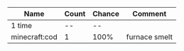 | Name          | Count | Chance | Comment       |
| ------------- | ----- | ------ | ------------- |
| 1 time        |    -- |     -- |               |
| minecraft:cod |     1 |   100% | furnace smelt |